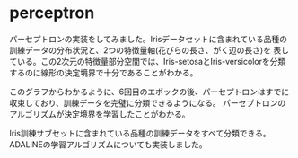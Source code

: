 # perceptron
パーセプトロンの実装をしてみました。Irisデータセットに含まれている品種の訓練データの分布状況と、2つの特徴量軸(花びらの長さ、がく辺の長さ)を
表している。この2次元の特徴量部分空間では、Iris-setosaとIris-versicolorを分類するのに線形の決定境界で十分であることがわかる。

このグラフからわかるように、6回目のエポックの後、パーセプトロンはすでに収束しており、訓練データを完璧に分類できるようになる。
パーセプトロンのアルゴリズムが決定境界を学習したことがわかる。

Iris訓練サブセットに含まれている品種の訓練データをすべて分類できる。ADALINEの学習アルゴリズムについても実装しました。
